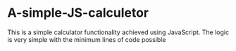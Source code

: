 # A-simple-JS-calculetor
This is a simple calculator functionality achieved using JavaScript. The logic is very simple with the minimum lines of code possible
